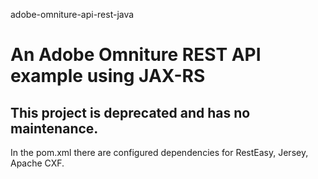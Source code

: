 adobe-omniture-api-rest-java

# An Adobe Omniture REST API example using JAX-RS

## This project is deprecated and has no maintenance.

In the pom.xml there are configured dependencies for RestEasy, Jersey, Apache CXF.

